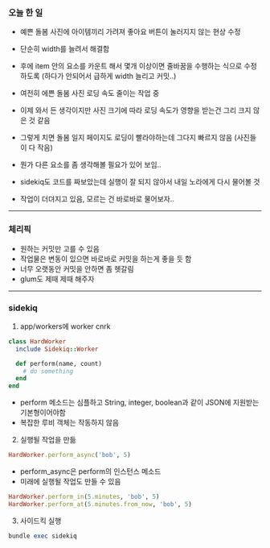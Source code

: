 ### 오늘 한 일 
- 예쁜 돌봄 사진에 아이템끼리 가려져 좋아요 버튼이 눌러지지 않는 현상 수정 
- 단순히 width를 늘려서 해결함
- 후에 item 안의 요소를 카운트 해서 몇개 이상이면 줄바꿈을 수행하는 식으로 수정하도록 (하다가 안되어서 급하게 width 늘리고 커밋..)

- 여전히 에쁜 돌봄 사진 로딩 속도 줄이는 작업 중 
- 이제 와서 든 생각이지만 사진 크기에 따라 로딩 속도가 영향을 받는건 그리 크지 않은 것 같음
- 그렇게 치면 돌봄 일지 페이지도 로딩이 빨라야하는데 그다지 빠르지 않음 (사진들이 다 작음) 
- 뭔가 다른 요소를 좀 생각해볼 필요가 있어 보임.. 
- sidekiq도 코드를 짜보았는데 실행이 잘 되지 않아서 내일 노라에게 다시 물어볼 것 
- 작업이 더뎌지고 있음, 모르는 건 바로바로 물어보자.. 


____

### 체리픽 
- 원하는 커밋만 고를 수 있음 
- 작업물은 변동이 있으면 바로바로 커밋을 하는게 좋을 듯 함 
- 너무 오랫동안 커밋을 안하면 좀 헷갈림
- glum도 제때 제때 해주자 


_________________

### sidekiq


1. app/workers에 worker cnrk 

```ruby
class HardWorker
  include Sidekiq::Worker

  def perform(name, count)
    # do something
  end
end
```
- perform 메소드는 심플하고 String, integer, boolean과 같이 JSON에 지원받는 기본형이어야함 
- 복잡한 루비 객체는 작동하지 않음 

2. 실행될 작업을 만듦

```ruby
HardWorker.perform_async('bob', 5)
```
- perform_async은 perform의 인스턴스 메소드 
- 미래에 실행될 작업도 만들 수 있음 

```ruby
HardWorker.perform_in(5.minutes, 'bob', 5)
HardWorker.perform_at(5.minutes.from_now, 'bob', 5)
```

3. 사이드킥 실행
```ruby
bundle exec sidekiq
```

